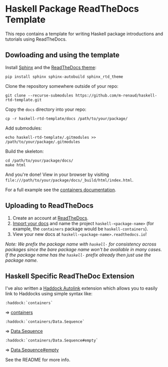 # Haskell Package ReadTheDocs Template

This repo contains a template for writing Haskell package introductions and
tutorials using ReadTheDocs.

## Dowloading and using the template

Install [Sphinx](www.sphinx-doc.org) and the [ReadTheDocs
theme](https://github.com/rtfd/sphinx_rtd_theme):
```
pip install sphinx sphinx-autobuild sphinx_rtd_theme
```

Clone the repository somewhere outside of your repo:
```
git clone --recurse-submodules https://github.com/m-renaud/haskell-rtd-template.git
```

Copy the `docs` directory into your repo:
```
cp -r haskell-rtd-template/docs /path/to/your/package/
```

Add submodules:
```
echo haskell-rtd-template/.gitmodules >> /path/to/your/package/.gitmodules
```

Build the skeleton:
```
cd /path/to/your/package/docs/
make html
```

And you're done! View in your browser by visiting
`file:///path/to/your/package/docs/_build/html/index.html`.

For a full example see the [containers
documentation](https://haskell-containers.readthedocs.io).

## Uploading to ReadTheDocs

1. Create an account at [ReadTheDocs](https://www.readthedocs.org).
2. [Import your
   docs](http://docs.readthedocs.io/en/latest/getting_started.html#import-your-docs)
   and name the project `haskell-<package-name>` (for example, the `containers`
   package would be `haskell-containers`).
3. View your new docs at `haskell-<package-name>.readthedocs.io`!

*Note: We prefix the package name with `haskell-` for consistency across
packages since the bare package name won't be available in many cases. If the
package name has the `haskell-` prefix already then just use the package name.*

## Haskell Specific ReadTheDoc Extension

I've also written a [Haddock Autolink](https://github.com/m-renaud/haddock-autolink) extension which allows you to easily link to Haddocks using simple syntax like:


```
:haddock:`containers`
```
=> [containers](https://hackage.haskell.org/package/containers)

```
:haddock:`containers/Data.Sequence`
```
=> [Data.Sequence](https://hackage.haskell.org/package/containers/docs/Data-Sequence.html)

```
:haddock:`containers/Data.Sequence#empty`
```
=> [Data.Sequence#empty](https://hackage.haskell.org/package/containers/docs/Data-Sequence.html#v:empty)

See the README for more info.
